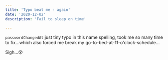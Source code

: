 ```yaml
---
title: 'Typo beat me - again'
date: '2020-12-02'
description: 'Fail to sleep on time'

---
```

`passwordChangedAt` just tiny typo in this name spelling, took me so many time to fix...which also forced me break my go-to-bed-at-11-o'clock-schedule...

Sigh...😵